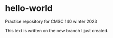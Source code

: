 # hello-world
Practice repository for CMSC 140 winter 2023

This text is written on the new branch I just created.
